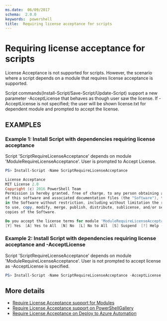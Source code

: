 ```yaml
---
ms.date:  06/09/2017
schema:  2.0.0
keywords:  powershell
title:  Requiring license acceptance for scripts
---
```

# Requiring license acceptance for scripts

License Acceptance is not supported for scripts. However, the scenario where a script depends on a module that requires license acceptance is supported.

Script commands(Install-Script/Save-Script/Update-Script) support a new parameter -AcceptLicense that behaves as though user saw the license. If -AcceptLicense is not specified; the user will be shown license.txt for dependent module and prompted to accept the license.

## EXAMPLES

### Example 1: Install Script with dependencies requiring license acceptance

Script 'ScriptRequireLicenseAcceptance' depends on module 'ModuleRequireLicenseAcceptance'. User is prompted to Accept License.

```PowerShell
PS> Install-Script -Name ScriptRequireLicenseAcceptance

License Acceptance
MIT License 2.0
Copyright (c) 2016 PowerShell Team
Permission is hereby granted, free of charge, to any person obtaining a copy
of this software and associated documentation files (the "Software"), to deal
in the Software without restriction, including without limitation the rights
to use, copy, modify, merge, publish, distribute, sublicense, and/or sell
copies of the Software.

Do you accept the license terms for module 'ModuleRequireLicenseAcceptance'.
[Y] Yes  [A] Yes to All  [N] No  [L] No to All  [S] Suspend  [?] Help (default is "N"):
```

### Example 2: Install Script with dependencies requiring license acceptance and -AcceptLicense

Script 'ScriptRequireLicenseAcceptance' depends on module 'ModuleRequireLicenseAcceptance'. User is not prompted to accept license as -AcceptLicense is specified.

```PowerShell
PS> Install-Script -Name ScriptRequireLicenseAcceptance -AcceptLicense
```

## More details

- [Require License Acceptance support for Modules](module-license-acceptance.md)
- [Require License Acceptance support on PowerShellGallery](../how-to/working-with-items/items-that-require-license-acceptance.md)
- [Require License Acceptance on Deploy to Azure Automation](../how-to/working-with-items/deploy-to-azure-automation.md)